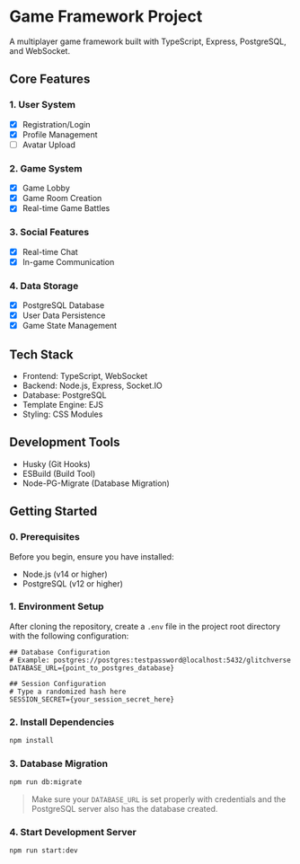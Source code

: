 # Game Framework Project

A multiplayer game framework built with TypeScript, Express, PostgreSQL, and WebSocket.

## Core Features

### 1. User System

- [x] Registration/Login
- [x] Profile Management
- [ ] Avatar Upload

### 2. Game System

- [x] Game Lobby
- [x] Game Room Creation
- [x] Real-time Game Battles

### 3. Social Features

- [x] Real-time Chat
- [x] In-game Communication

### 4. Data Storage

- [x] PostgreSQL Database
- [x] User Data Persistence
- [x] Game State Management

## Tech Stack

- Frontend: TypeScript, WebSocket
- Backend: Node.js, Express, Socket.IO
- Database: PostgreSQL
- Template Engine: EJS
- Styling: CSS Modules

## Development Tools

- Husky (Git Hooks)
- ESBuild (Build Tool)
- Node-PG-Migrate (Database Migration)

## Getting Started

### 0. Prerequisites

Before you begin, ensure you have installed:

- Node.js (v14 or higher)
- PostgreSQL (v12 or higher)

### 1. Environment Setup

After cloning the repository, create a `.env` file in the project root directory with the following configuration:

```env
## Database Configuration
# Example: postgres://postgres:testpassword@localhost:5432/glitchverse
DATABASE_URL={point_to_postgres_database}

## Session Configuration
# Type a randomized hash here
SESSION_SECRET={your_session_secret_here}
```

### 2. Install Dependencies

```bash
npm install
```

### 3. Database Migration

```bash
npm run db:migrate
```

> Make sure your `DATABASE_URL` is set properly with credentials and the PostgreSQL server also has the database created.

### 4. Start Development Server

```bash
npm run start:dev
```
